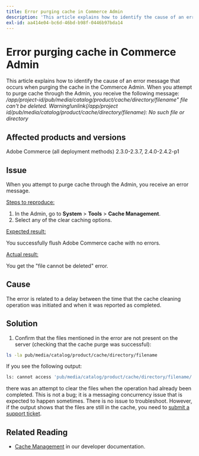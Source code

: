 ```yaml
---
title: Error purging cache in Commerce Admin
description: 'This article explains how to identify the cause of an error message that occurs when purging the cache in the Commerce Admin. When you attempt to purge cache through the Admin, you receive the following message:'
exl-id: aa414e04-bc6d-46bd-b98f-0446b97bda14
---
```

# Error purging cache in Commerce Admin

This article explains how to identify the cause of an error message that occurs when purging the cache in the Commerce Admin. When you attempt to purge cache through the Admin, you receive the following message:
*/app/project-id/pub/media/catalog/product/cache/directory/filename" file can't be deleted. Warning!unlink(/app/project id/pub/media/catalog/product/cache/directory/filename): No such file or directory*

## Affected products and versions

Adobe Commerce (all deployment methods) 2.3.0-2.3.7, 2.4.0-2.4.2-p1

## Issue

When you attempt to purge cache through the Admin, you receive an error message.

<u>Steps to reproduce:</u>

1. In the Admin, go to **System** > **Tools** > **Cache Management**.
1. Select any of the clear caching options.

<u>Expected result:</u>

You successfully flush Adobe Commerce cache with no errors.

<u>Actual result:</u>

You get the "file cannot be deleted" error.

## Cause

The error is related to a delay between the time that the cache cleaning operation was initiated and when it was reported as completed.

## Solution

1. Confirm that the files mentioned in the error are not present on the server (checking that the cache purge was successful):

```bash
ls -la pub/media/catalog/product/cache/directory/filename
```

If you see the following output:

```bash
ls: cannot access 'pub/media/catalog/product/cache/directory/filename/': No such file or directory
```

there was an attempt to clear the files when the operation had already been completed. This is not a bug; it is a messaging concurrency issue that is expected to happen sometimes. There is no issue to troubleshoot.
However, if the output shows that the files are still in the cache, you need to [submit a support ticket](/help/help-center-guide/help-center/magento-help-center-user-guide.md#submit-ticket).

## Related Reading

* [Cache Management](https://docs.magento.com/user-guide/system/cache-management.html) in our developer documentation.
